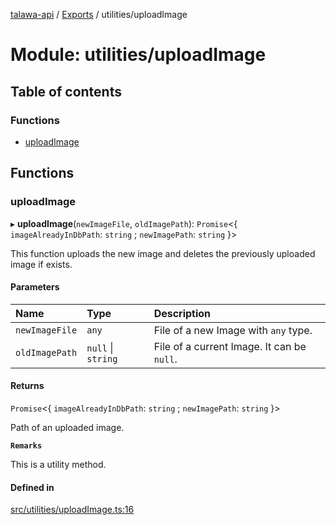 [talawa-api](../README.md) / [Exports](../modules.md) / utilities/uploadImage

# Module: utilities/uploadImage

## Table of contents

### Functions

- [uploadImage](utilities_uploadImage.md#uploadimage)

## Functions

### uploadImage

▸ **uploadImage**(`newImageFile`, `oldImagePath`): `Promise`\<\{ `imageAlreadyInDbPath`: `string` ; `newImagePath`: `string` \}\>

This function uploads the new image and deletes the previously uploaded image if exists.

#### Parameters

| Name           | Type               | Description                                |
| :------------- | :----------------- | :----------------------------------------- |
| `newImageFile` | `any`              | File of a new Image with `any` type.       |
| `oldImagePath` | `null` \| `string` | File of a current Image. It can be `null`. |

#### Returns

`Promise`\<\{ `imageAlreadyInDbPath`: `string` ; `newImagePath`: `string` \}\>

Path of an uploaded image.

**`Remarks`**

This is a utility method.

#### Defined in

[src/utilities/uploadImage.ts:16](https://github.com/PalisadoesFoundation/talawa-api/blob/cf57ca9/src/utilities/uploadImage.ts#L16)
